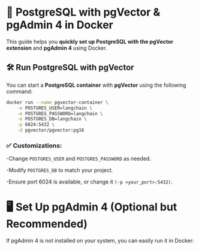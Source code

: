 # 🚀 PostgreSQL with pgVector & pgAdmin 4 in Docker  

This guide helps you **quickly set up PostgreSQL with the pgVector extension** and **pgAdmin 4** using Docker.  

## 🛠️ **Run PostgreSQL with pgVector**  

You can start a **PostgreSQL container** with **pgVector** using the following command:  

```sh
docker run --name pgvector-container \
    -e POSTGRES_USER=langchain \
    -e POSTGRES_PASSWORD=langchain \
    -e POSTGRES_DB=langchain \
    -p 6024:5432 \
    -d pgvector/pgvector:pg16
```

### ✅ Customizations:

-Change `POSTGRES_USER` and `POSTGRES_PASSWORD` as needed.

-Modify `POSTGRES_DB` to match your project.

-Ensure port 6024 is available, or change it `(-p <your_port>:5432)`.

# 🖥️ Set Up pgAdmin 4 (Optional but Recommended)
If pgAdmin 4 is not installed on your system, you can easily run it in Docker:

